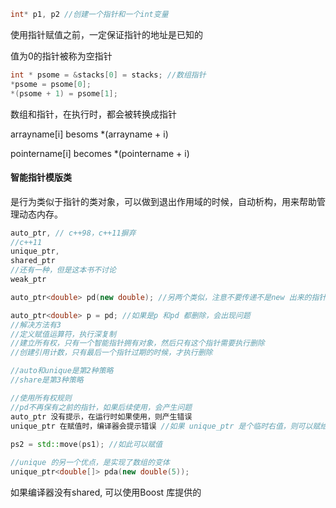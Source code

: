 

```c++
int* p1, p2 //创建一个指针和一个int变量
```

使用指针赋值之前，一定保证指针的地址是已知的

值为0的指针被称为空指针

```c++
int * psome = &stacks[0] = stacks; //数组指针
*psome = psome[0];
*(psome + 1) = psome[1];

```

数组和指针，在执行时，都会被转换成指针

arrayname[i] besoms *(arrayname + i)

pointername[i] becomes *(pointername + i)

#### 智能指针模版类

是行为类似于指针的类对象，可以做到退出作用域的时候，自动析构，用来帮助管理动态内存。

```c++
auto_ptr, // c++98，c++11摒弃
//c++11 
unique_ptr, 
shared_ptr
//还有一种，但是这本书不讨论
weak_ptr
```

```c++
auto_ptr<double> pd(new double); //另两个类似，注意不要传递不是new 出来的指针

auto_ptr<double> p = pd; //如果是p 和pd 都删除，会出现问题
//解决方法有3
//定义赋值运算符，执行深复制
//建立所有权，只有一个智能指针拥有对象，然后只有这个指针需要执行删除
//创建引用计数，只有最后一个指针过期的时候，才执行删除

//auto和unique是第2种策略
//share是第3种策略
```

```c++
//使用所有权规则
//pd不再保有之前的指针，如果后续使用，会产生问题
auto_ptr 没有提示，在运行时如果使用，则产生错误
unique_ptr 在赋值时，编译器会提示错误 //如果 unique_ptr 是个临时右值，则可以赋给 unique_ptr 左值
  
ps2 = std::move(ps1); //如此可以赋值
```

```c++
//unique 的另一个优点，是实现了数组的变体
unique_ptr<double[]> pda(new double(5));
```

如果编译器没有shared, 可以使用Boost 库提供的

